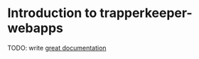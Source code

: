 # Introduction to trapperkeeper-webapps

TODO: write [great documentation](http://jacobian.org/writing/what-to-write/)
